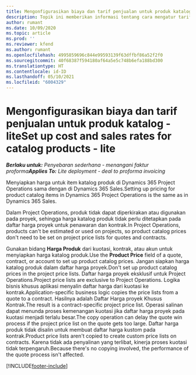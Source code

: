 ```yaml
---
title: Mengonfigurasikan biaya dan tarif penjualan untuk produk katalog - lite
description: Topik ini memberikan informasi tentang cara mengatur tarif biaya dan penjualan untuk item dalam katalog produk.
author: rumant
ms.date: 10/09/2020
ms.topic: article
ms.prod: ''
ms.reviewer: kfend
ms.author: rumant
ms.openlocfilehash: 4995859696c844e99593139f63dffbf86a52f2f0
ms.sourcegitcommit: 40f68387f594180af64a5e5c748b6efa188bd300
ms.translationtype: HT
ms.contentlocale: id-ID
ms.lasthandoff: 05/10/2021
ms.locfileid: "6004329"
---
```

# <a name="set-up-cost-and-sales-rates-for-catalog-products---lite"></a><span data-ttu-id="f798d-103">Mengonfigurasikan biaya dan tarif penjualan untuk produk katalog - lite</span><span class="sxs-lookup"><span data-stu-id="f798d-103">Set up cost and sales rates for catalog products - lite</span></span>

<span data-ttu-id="f798d-104">_**Berlaku untuk:** Penyebaran sederhana - menangani faktur proforma_</span><span class="sxs-lookup"><span data-stu-id="f798d-104">_**Applies To:** Lite deployment - deal to proforma invoicing_</span></span>


<span data-ttu-id="f798d-105">Menyiapkan harga untuk item katalog produk di Dynamics 365 Project Operations sama dengan di Dynamics 365 Sales.</span><span class="sxs-lookup"><span data-stu-id="f798d-105">Setting up pricing for product catalog items in Dynamics 365 Project Operations is the same as in Dynamics 365 Sales.</span></span>

<span data-ttu-id="f798d-106">Dalam Project Operations, produk tidak dapat diperkirakan atau digunakan pada proyek, sehingga harga katalog produk tidak perlu ditetapkan pada daftar harga proyek untuk penawaran dan kontrak.</span><span class="sxs-lookup"><span data-stu-id="f798d-106">In Project Operations, products can't be estimated or used on projects, so product catalog prices don't need to be set on project price lists for quotes and contracts.</span></span>

<span data-ttu-id="f798d-107">Gunakan bidang **Harga Produk** dari kuotasi, kontrak, atau akun untuk menyiapkan harga katalog produk.</span><span class="sxs-lookup"><span data-stu-id="f798d-107">Use the **Product Price** field of a quote, contract, or account to set up product catalog prices.</span></span> <span data-ttu-id="f798d-108">Jangan siapkan harga katalog produk dalam daftar harga proyek.</span><span class="sxs-lookup"><span data-stu-id="f798d-108">Don't set up product catalog prices in the project price lists.</span></span> <span data-ttu-id="f798d-109">Daftar harga proyek eksklusif untuk Project Operations.</span><span class="sxs-lookup"><span data-stu-id="f798d-109">Project price lists are exclusive to Project Operations.</span></span> <span data-ttu-id="f798d-110">Logika bisnis khusus aplikasi menyalin daftar harga dari kuotasi ke kontrak.</span><span class="sxs-lookup"><span data-stu-id="f798d-110">Application-specific business logic copies the price lists from a quote to a contract.</span></span> <span data-ttu-id="f798d-111">Hasilnya adalah Daftar Harga proyek Khusus Kontrak.</span><span class="sxs-lookup"><span data-stu-id="f798d-111">The result is a contract-specific project price list.</span></span> <span data-ttu-id="f798d-112">Operasi salinan dapat menunda proses kemenangan kuotasi jika daftar harga proyek pada kuotasi menjadi terlalu besar.</span><span class="sxs-lookup"><span data-stu-id="f798d-112">The copy operation can delay the quote win process if the project price list on the quote gets too large.</span></span> <span data-ttu-id="f798d-113">Daftar harga produk tidak disalin untuk membuat daftar harga kustom pada kontrak.</span><span class="sxs-lookup"><span data-stu-id="f798d-113">Product price lists aren't copied to create custom price lists on contracts.</span></span> <span data-ttu-id="f798d-114">Karena tidak ada penyalinan yang terlibat, kinerja proses kuotasi tidak terpengaruh.</span><span class="sxs-lookup"><span data-stu-id="f798d-114">Because there's no copying involved, the performance of the quote process isn't affected.</span></span>


[!INCLUDE[footer-include](../../includes/footer-banner.md)]